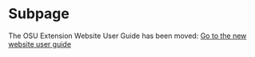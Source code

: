# Subpage

The OSU Extension Website User Guide has been moved: [Go to the new website user guide](https://employee.extension.oregonstate.edu/navigator-docs/extension-website-user-guide)
